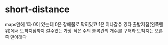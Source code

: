 # short-distance
maps안에 1과 0이 있는데 0은 장애물로 막혀있고 1은 지나갈수 있다 출발지점(왼쪽맨위)에서 도착지점까지 갈수있는 가장 적은 수의 블록칸의 개수를 구해라 도착지는 오른쪽 맨아래다
